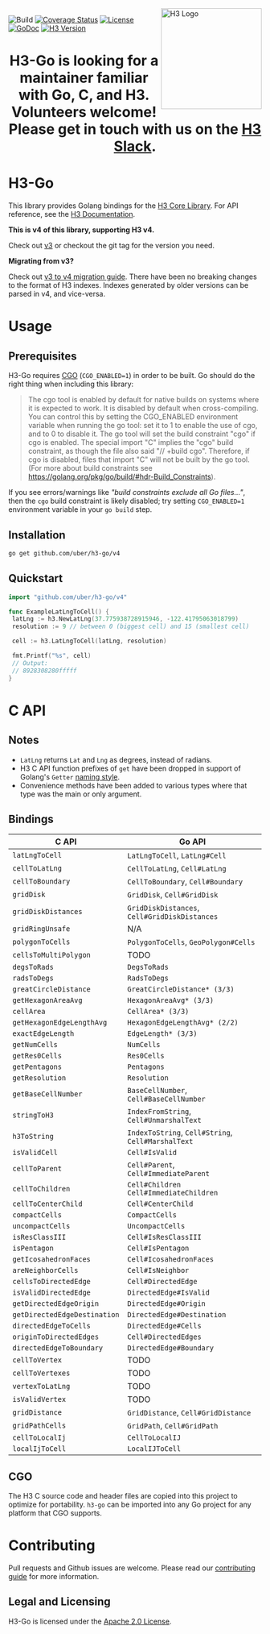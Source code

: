 <img align="right" src="https://uber.github.io/img/h3Logo-color.svg" alt="H3 Logo" width="200">

![Build](https://github.com/uber/h3-go/workflows/Build/badge.svg?branch=master)
[![Coverage Status](https://coveralls.io/repos/github/uber/h3-go/badge.svg)](https://coveralls.io/github/uber/h3-go)
[![License](https://img.shields.io/badge/License-Apache%202.0-blue.svg)](LICENSE)
[![GoDoc](http://img.shields.io/badge/go-doc-blue.svg)](https://godoc.org/github.com/uber/h3-go)
[![H3 Version](https://img.shields.io/badge/h3-v3.7.0-blue.svg)](https://github.com/uber/h3/releases/tag/v3.7.0)

<h1 align="center">H3-Go is looking for a maintainer familiar with Go, C, and H3. Volunteers welcome! Please get in touch with us on the <a href="https://join.slack.com/t/h3-core/shared_invite/zt-g6u5r1hf-W_~uVJmfeiWtMQuBGc1NNg">H3 Slack</a>.</h1>

# H3-Go

This library provides Golang bindings for the
[H3 Core Library](https://github.com/uber/h3). For API reference, see the
[H3 Documentation](https://uber.github.io/h3/).

**This is v4 of this library, supporting H3 v4.**

Check out [v3](https://github.com/uber/h3-go/tree/v3.7.1) or checkout the git tag for the version you need.

**Migrating from v3?**

Check out [v3 to v4 migration guide](https://h3geo.org/docs/library/migrating-3.x).
There have been no breaking changes to the format of H3 indexes.  Indexes
generated by older versions can be parsed in v4, and vice-versa.

# Usage

## Prerequisites

H3-Go requires [CGO](https://golang.org/cmd/cgo/) (`CGO_ENABLED=1`) in order to
be built. Go should do the right thing when including this library:

> The cgo tool is enabled by default for native builds on systems where it is
> expected to work. It is disabled by default when cross-compiling. You can
> control this by setting the CGO_ENABLED environment variable when running the go
> tool: set it to 1 to enable the use of cgo, and to 0 to disable it. The go tool
> will set the build constraint "cgo" if cgo is enabled. The special import "C"
> implies the "cgo" build constraint, as though the file also said "// +build
> cgo". Therefore, if cgo is disabled, files that import "C" will not be built by
> the go tool. (For more about build constraints see
> <https://golang.org/pkg/go/build/#hdr-Build_Constraints>).

If you see errors/warnings like _"build constraints exclude all Go files..."_,
then the `cgo` build constraint is likely disabled; try setting `CGO_ENABLED=1`
environment variable in your `go build` step.

## Installation

```bash
go get github.com/uber/h3-go/v4
```

## Quickstart

```go
import "github.com/uber/h3-go/v4"

func ExampleLatLngToCell() {
 latLng := h3.NewLatLng(37.775938728915946, -122.41795063018799)
 resolution := 9 // between 0 (biggest cell) and 15 (smallest cell)

 cell := h3.LatLngToCell(latLng, resolution)

 fmt.Printf("%s", cell)
 // Output:
 // 8928308280fffff
}

```

# C API

## Notes

* `LatLng` returns `Lat` and `Lng` as degrees, instead of radians.
* H3 C API function prefixes of `get` have been dropped in support of Golang's
 `Getter` [naming style](https://golang.org/doc/effective_go.html#Getters).
* Convenience methods have been added to various types where that type was the
  main or only argument.

## Bindings

| C API                        | Go API                                             |
| ---------------------------- | -------------------------------------------------- |
| `latLngToCell`               | `LatLngToCell`, `LatLng#Cell`                      |
| `cellToLatLng`               | `CellToLatLng`, `Cell#LatLng`                      |
| `cellToBoundary`             | `CellToBoundary`, `Cell#Boundary`                  |
| `gridDisk`                   | `GridDisk`, `Cell#GridDisk`                        |
| `gridDiskDistances`          | `GridDiskDistances`, `Cell#GridDiskDistances`      |
| `gridRingUnsafe`             | N/A                                                |
| `polygonToCells`             | `PolygonToCells`, `GeoPolygon#Cells`               |
| `cellsToMultiPolygon`        | TODO                                               |
| `degsToRads`                 | `DegsToRads`                                       |
| `radsToDegs`                 | `RadsToDegs`                                       |
| `greatCircleDistance`        | `GreatCircleDistance* (3/3)`                       |
| `getHexagonAreaAvg`          | `HexagonAreaAvg* (3/3)`                            |
| `cellArea`                   | `CellArea* (3/3)`                                  |
| `getHexagonEdgeLengthAvg`    | `HexagonEdgeLengthAvg* (2/2)`                      |
| `exactEdgeLength`            | `EdgeLength* (3/3)`                                |
| `getNumCells`                | `NumCells`                                         |
| `getRes0Cells`               | `Res0Cells`                                        |
| `getPentagons`               | `Pentagons`                                        |
| `getResolution`              | `Resolution`                                       |
| `getBaseCellNumber`          | `BaseCellNumber`, `Cell#BaseCellNumber`            |
| `stringToH3`                 | `IndexFromString`, `Cell#UnmarshalText`            |
| `h3ToString`                 | `IndexToString`, `Cell#String`, `Cell#MarshalText` |
| `isValidCell`                | `Cell#IsValid`                                     |
| `cellToParent`               | `Cell#Parent`, `Cell#ImmediateParent`              |
| `cellToChildren`             | `Cell#Children` `Cell#ImmediateChildren`           |
| `cellToCenterChild`          | `Cell#CenterChild`                                 |
| `compactCells`               | `CompactCells`                                     |
| `uncompactCells`             | `UncompactCells`                                   |
| `isResClassIII`              | `Cell#IsResClassIII`                               |
| `isPentagon`                 | `Cell#IsPentagon`                                  |
| `getIcosahedronFaces`        | `Cell#IcosahedronFaces`                            |
| `areNeighborCells`           | `Cell#IsNeighbor`                                  |
| `cellsToDirectedEdge`        | `Cell#DirectedEdge`                                |
| `isValidDirectedEdge`        | `DirectedEdge#IsValid`                             |
| `getDirectedEdgeOrigin`      | `DirectedEdge#Origin`                              |
| `getDirectedEdgeDestination` | `DirectedEdge#Destination`                         |
| `directedEdgeToCells`        | `DirectedEdge#Cells`                               |
| `originToDirectedEdges`      | `Cell#DirectedEdges`                               |
| `directedEdgeToBoundary`     | `DirectedEdge#Boundary`                            |
| `cellToVertex`               | TODO                                               |
| `cellToVertexes`             | TODO                                               |
| `vertexToLatLng`             | TODO                                               |
| `isValidVertex`              | TODO                                               |
| `gridDistance`               | `GridDistance`, `Cell#GridDistance`                |
| `gridPathCells`              | `GridPath`, `Cell#GridPath`                        |
| `cellToLocalIj`              | `CellToLocalIJ`                                    |
| `localIjToCell`              | `LocalIJToCell`                                    |

## CGO

The H3 C source code and header files are copied into this project to optimize
for portability. `h3-go` can be imported into any Go project for any platform
that CGO supports.

# Contributing

Pull requests and Github issues are welcome.  Please read our [contributing
guide](./CONTRIBUTING.md) for more information.

## Legal and Licensing

H3-Go is licensed under the [Apache 2.0 License](./LICENSE).
